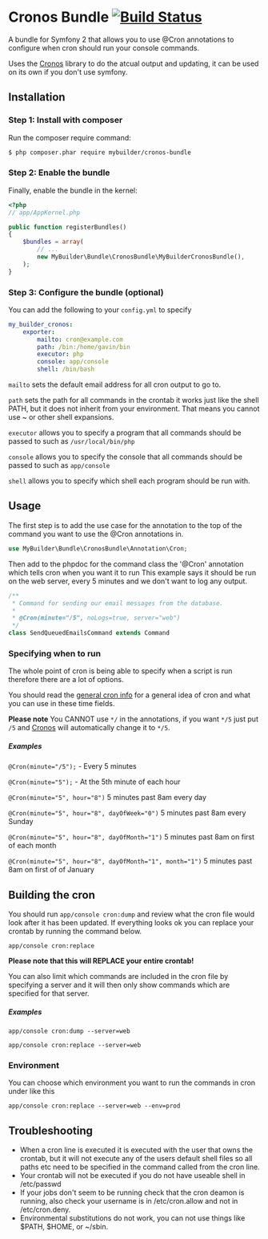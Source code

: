 Cronos Bundle [![Build Status](https://travis-ci.org/mybuilder/cronos-bundle.png?branch=master)](https://travis-ci.org/mybuilder/cronos-bundle)
=============

A bundle for Symfony 2 that allows you to use @Cron annotations to configure when cron should run your console commands.

Uses the [Cronos](https://github.com/mybuilder/cronos) library to do the atcual output and updating, it can be used on its own if you don't use symfony.

## Installation

### Step 1: Install with composer

Run the composer require command:

``` bash
$ php composer.phar require mybuilder/cronos-bundle
```
### Step 2: Enable the bundle

Finally, enable the bundle in the kernel:

``` php
<?php
// app/AppKernel.php

public function registerBundles()
{
    $bundles = array(
        // ...
        new MyBuilder\Bundle\CronosBundle\MyBuilderCronosBundle(),
    );
}
```

### Step 3: Configure the bundle (optional)

You can add the following to your `config.yml` to specify

```yaml
my_builder_cronos:
    exporter:
        mailto: cron@example.com
        path: /bin:/home/gavin/bin
        executor: php
        console: app/console
        shell: /bin/bash
```

`mailto` sets the default email address for all cron output to go to.

`path` sets the path for all commands in the crontab it works just like the shell PATH, but it does not inherit from your environment. That means you cannot use ~ or other shell expansions.

`executor` allows you to specify a program that all commands should be passed to such as `/usr/local/bin/php`

`console` allows you to specify the console that all commands should be passed to such as `app/console`

`shell` allows you to specify which shell each program should be run with.

## Usage

The first step is to add the use case for the annotation to the top of the command you want to use the @Cron annotations in.

```php
use MyBuilder\Bundle\CronosBundle\Annotation\Cron;
```

Then add to the phpdoc for the command class the '@Cron' annotation which tells cron when you want it to run
This example says it should be run on the web server, every 5 minutes and we don't want to log any output.

```php
/**
 * Command for sending our email messages from the database.
 *
 * @Cron(minute="/5", noLogs=true, server="web")
 */
class SendQueuedEmailsCommand extends Command
```

### Specifying when to run
The whole point of cron is being able to specify when a script is run therefore there are a lot of options.

You should read the [general cron info](http://en.wikipedia.org/wiki/Cron) for a general idea of
cron and what you can use in these time fields.

**Please note** You CANNOT use `*/` in the annotations, if you want `*/5` just put `/5` and [Cronos](https://github.com/mybuilder/cronos)
will automatically change it to `*/5`.

##### Examples

` @Cron(minute="/5"); ` - Every 5 minutes

` @Cron(minute="5"); ` - At the 5th minute of each hour

` @Cron(minute="5", hour="8") ` 5 minutes past 8am every day

` @Cron(minute="5", hour="8", dayOfWeek="0") ` 5 minutes past 8am every Sunday

` @Cron(minute="5", hour="8", dayOfMonth="1") ` 5 minutes past 8am on first of each month

` @Cron(minute="5", hour="8", dayOfMonth="1", month="1") ` 5 minutes past 8am on first of of January

## Building the cron

You should run `app/console cron:dump` and review what the cron file would look after it has been updated.
If everything looks ok you can replace your crontab by running the command below.

`app/console cron:replace`

**Please note that this will REPLACE your entire crontab!**

You can also limit which commands are included in the cron file by specifying a server and it will then only show
commands which are specified for that server.

##### Examples

`app/console cron:dump --server=web`

`app/console cron:replace --server=web`

### Environment

You can choose which environment you want to run the commands in cron under like this

`app/console cron:replace --server=web --env=prod`

## Troubleshooting

* When a cron line is executed it is executed with the user that owns the crontab, but it will not execute any of the users default shell files so all paths etc need to be specified in the command called from the cron line.
* Your crontab will not be executed if you do not have useable shell in /etc/passwd
* If your jobs don't seem to be running check that the cron deamon is running, also check your username is in /etc/cron.allow and not in /etc/cron.deny.
* Environmental substitutions do not work, you can not use things like $PATH, $HOME, or ~/sbin.
